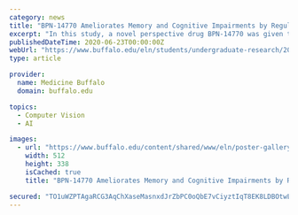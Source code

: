 ```yaml
---
category: news
title: "BPN-14770 Ameliorates Memory and Cognitive Impairments by Regulation of Dynamics in A-beta Production and Clearance"
excerpt: "In this study, a novel perspective drug BPN-14770 was given to mice. The mice were then put through a series of behavioral tests such as a novel object recognition test and the Morris water maze, to see if the novel substance helped the condition."
publishedDateTime: 2020-06-23T00:00:00Z
webUrl: "https://www.buffalo.edu/eln/students/undergraduate-research/2020-cosae-poster-gallery/host-page-with-sidebar.host.html/content/shared/www/eln/poster-gallery/individual-posters/shivani-avasthi.detail.html"
type: article

provider:
  name: Medicine Buffalo
  domain: buffalo.edu

topics:
  - Computer Vision
  - AI

images:
  - url: "https://www.buffalo.edu/content/shared/www/eln/poster-gallery/individual-posters/shivani-avasthi/_jcr_content/par/image.img.512.auto.png/1588181447746.png"
    width: 512
    height: 338
    isCached: true
    title: "BPN-14770 Ameliorates Memory and Cognitive Impairments by Regulation of Dynamics in A-beta Production and Clearance"

secured: "TO1uWZPTAgaRCG3AqChXaseMasnxdJrZbPC0oQbE7vCiyztIqT8EK8LDBOtwL5NAJubM8xRwT5Le2fS6Pecea2+rGop+xbiNgcVEMz4zEH61AyvL2395xa4FdxZtYF8GGzxWdiOm+9sif5vY1xDXG+49N1YRgV9I+3mhODk2h2Xg22lFbt1O+IxiBDO+xuQu/X57uKdHqkmRIjAlIya62PVZeZ1m6ARx0Km/CZEzwoibCb1OCQtKvz3NfohA4xAlKoVxGjaGdcxsejcAeLaWtPY5FbZLCbCONHKQ7dKY5+qCZIsW8zhRLJZ4MgnM9bwB/w2axpxpt0w1DMr5T6+wvA==;TUqcds2BbTKbK036MQB54w=="
---
```


